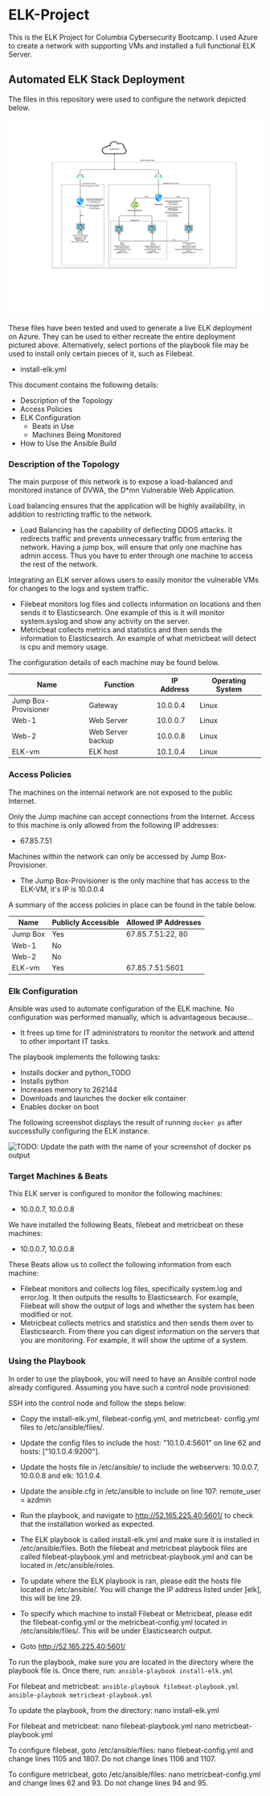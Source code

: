 # ELK-Project
This is the ELK Project for Columbia Cybersecurity Bootcamp.  I used Azure to create a network with supporting VMs and installed a full
functional ELK Server.

## Automated ELK Stack Deployment

The files in this repository were used to configure the network depicted below.

![TODO: Update the path with the name of your diagram](Images/ELK_diagram.png)

These files have been tested and used to generate a live ELK deployment on Azure. They can be used to either recreate the entire
deployment pictured above. Alternatively, select portions of the playbook file may be used to install only certain pieces of it, such as
Filebeat.

  - install-elk.yml

This document contains the following details:
- Description of the Topology
- Access Policies
- ELK Configuration
  - Beats in Use
  - Machines Being Monitored
- How to Use the Ansible Build


### Description of the Topology

The main purpose of this network is to expose a load-balanced and monitored instance of DVWA, the D*mn Vulnerable Web Application.

Load balancing ensures that the application will be highly availability, in addition to restricting traffic to the network.
- Load Balancing has the capability of deflecting DDOS attacks.  It redirects traffic and prevents unnecessary traffic from entering the
  network.  Having a jump box, will ensure that only one machine has admin access.  Thus you have to enter through one machine to access
  the rest of the network.  


Integrating an ELK server allows users to easily monitor the vulnerable VMs for changes to the logs and system traffic.
- Filebeat monitors log files and collects information on locations and then sends it to Elasticsearch.  One example of this is it will
  monitor system.syslog and show any activity on the server.
- Metricbeat collects metrics and statistics and then sends the information to Elasticsearch.  An example of what metricbeat will detect
  is cpu and memory usage.

The configuration details of each machine may be found below.

| Name                 | Function          | IP Address | Operating System |
|----------------------|-------------------|------------|------------------|
| Jump Box-Provisioner | Gateway           | 10.0.0.4   | Linux            |
| Web-1                | Web Server        | 10.0.0.7   | Linux            |
| Web-2                | Web Server backup | 10.0.0.8   | Linux            |
| ELK-vm               | ELK host          | 10.1.0.4   | Linux            |

### Access Policies

The machines on the internal network are not exposed to the public Internet.

Only the Jump machine can accept connections from the Internet.
Access to this machine is only allowed from the following IP
addresses:
- 67.85.7.51

Machines within the network can only be accessed by Jump Box-
Provisioner.
- The Jump Box-Provisioner is the only machine that has access
  to the ELK-VM, it's IP is 10.0.0.4

A summary of the access policies in place can be found in the
table below.

| Name     | Publicly Accessible | Allowed IP Addresses |
|----------|---------------------|----------------------|
| Jump Box | Yes                 | 67.85.7.51:22, 80    |
| Web-1    | No                  |                      |
| Web-2    | No                  |                      |
| ELK-vm   | Yes                 | 67.85.7.51:5601      |

### Elk Configuration

Ansible was used to automate configuration of the ELK machine.
No configuration was performed manually, which is advantageous
because...
- It frees up time for IT administrators to monitor the network and attend to other important IT tasks.  

The playbook implements the following tasks:
- Installs docker and python_TODO
- Installs python
- Increases memory to 262144
- Downloads and launches the docker elk container
- Enables docker on boot

The following screenshot displays the result of running `docker
ps` after successfully configuring the ELK instance.

![TODO: Update the path with the name of your screenshot of
docker ps output](Images/docker_ps_output.png)

### Target Machines & Beats
This ELK server is configured to monitor the following machines:
- 10.0.0.7, 10.0.0.8

We have installed the following Beats, filebeat and metricbeat
on these machines:
- 10.0.0.7, 10.0.0.8

These Beats allow us to collect the following information from
each machine:
- Filebeat monitors and collects log files, specifically
  system.log and error.log.  It then outputs the results to
  Elasticsearch.  For example, Filebeat will show the output of logs and whether the
  system has been modified or not.
- Metricbeat collects metrics and statistics and then sends them over to Elasticsearch.  From there you can digest information on the
  servers that you are monitoring.  For example, it will show the uptime of a system.

### Using the Playbook
In order to use the playbook, you will need to have an Ansible control node already configured. Assuming you have such a control node
provisioned:

SSH into the control node and follow the steps below:
- Copy the install-elk.yml, filebeat-config.yml, and metricbeat-
  config.yml files to /etc/ansible/files/.
- Update the config files to include the host: "10.1.0.4:5601"
  on line 62 and hosts: ["10.1.0.4:9200"].
- Update the hosts file in /etc/ansible/ to include the
  webservers: 10.0.0.7, 10.0.0.8 and elk: 10.1.0.4.
- Update the ansible.cfg in /etc/ansible to include on line 107:
  remote_user = azdmin

- Run the playbook, and navigate to http://52.165.225.40:5601/ to check that the installation worked as expected.

- The ELK playbook is called install-elk.yml and make sure it is installed in /etc/ansible/files.  Both the filebeat and metricbeat
  playbook files are called filebeat-playbook.yml and metricbeat-playbook.yml and can be located in /etc/ansible/roles.
- To update where the ELK playbook is ran, please edit the hosts file located in /etc/ansible/.  You will change the IP address listed
  under [elk], this will be line 29.  
- To specify which machine to install Filebeat or Metricbeat, please edit the filebeat-config.yml or the metricbeat-config.yml located
  in /etc/ansible/files/.  This will be under Elasticsearch output.  
- Goto http://52.165.225.40:5601/

To run the playbook, make sure you are located in the directory where the playbook file is.  Once there, run:
```ansible-playbook install-elk.yml```

For filebeat and metricbeat:
```ansible-playbook filebeat-playbook.yml```
```ansible-playbook metricbeat-playbook.yml```

To update the playbook, from the directory:
nano install-elk.yml

For filebeat and metricbeat:
nano filebeat-playbook.yml
nano metricbeat-playbook.yml

To configure filebeat, goto /etc/ansible/files:
nano filebeat-config.yml and change lines 1105 and 1807.  Do not change lines 1106 and 1107.

To configure metricbeat, goto /etc/ansible/files:
nano metricbeat-config.yml and change lines 62 and 93.  Do not change lines 94 and 95.
